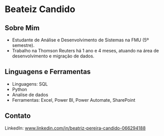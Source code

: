 # Beateiz Candido

## Sobre Mim
- Estudante de Análise e Desenvolvimento de Sistemas na FMU (5º semestre).
- Trabalho na Thomson Reuters há 1 ano e 4 meses, atuando na área de desenvolvimento e migração de dados.

## Linguagens e Ferramentas
- Linguagens: SQL
- Python
- Analise de dados
- Ferramentas: Excel, Power BI, Power Automate, SharePoint

## Contato
LinkedIn: www.linkedin.com/in/beatriz-pereira-candido-066294188


